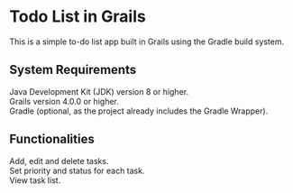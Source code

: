 # Todo List in Grails
This is a simple to-do list app built in Grails using the Gradle build system.

## System Requirements
Java Development Kit (JDK) version 8 or higher.   
Grails version 4.0.0 or higher.   
Gradle (optional, as the project already includes the Gradle Wrapper).   

## Functionalities
Add, edit and delete tasks.    
Set priority and status for each task.   
View task list.   
